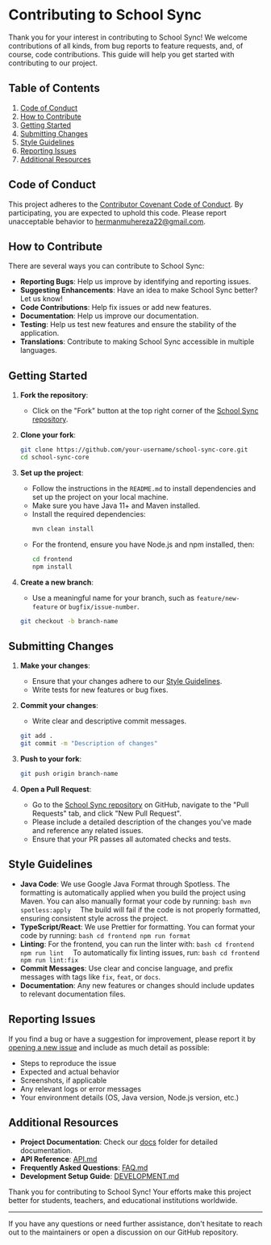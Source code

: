 # Contributing to School Sync

Thank you for your interest in contributing to School Sync! We welcome contributions of all kinds, from bug reports to feature requests, and, of course, code contributions. This guide will help you get started with contributing to our project.

## Table of Contents
1. [Code of Conduct](#code-of-conduct)
2. [How to Contribute](#how-to-contribute)
3. [Getting Started](#getting-started)
4. [Submitting Changes](#submitting-changes)
5. [Style Guidelines](#style-guidelines)
6. [Reporting Issues](#reporting-issues)
7. [Additional Resources](#additional-resources)

## Code of Conduct

This project adheres to the [Contributor Covenant Code of Conduct](CODE_OF_CONDUCT.md). By participating, you are expected to uphold this code. Please report unacceptable behavior to [hermanmuhereza22@gmail.com](mailto:hermanmuhereza22@gmail.com).

## How to Contribute

There are several ways you can contribute to School Sync:

- **Reporting Bugs**: Help us improve by identifying and reporting issues.
- **Suggesting Enhancements**: Have an idea to make School Sync better? Let us know!
- **Code Contributions**: Help fix issues or add new features.
- **Documentation**: Help us improve our documentation.
- **Testing**: Help us test new features and ensure the stability of the application.
- **Translations**: Contribute to making School Sync accessible in multiple languages.

## Getting Started

1. **Fork the repository**:
   - Click on the "Fork" button at the top right corner of the [School Sync repository](https://github.com/HermanMuhereza/school-sync-core).
   
2. **Clone your fork**:
   ```bash
   git clone https://github.com/your-username/school-sync-core.git
   cd school-sync-core
   ```
   
3. **Set up the project**:
   - Follow the instructions in the `README.md` to install dependencies and set up the project on your local machine.
   - Make sure you have Java 11+ and Maven installed.
   - Install the required dependencies:
     ```bash
     mvn clean install
     ```
   - For the frontend, ensure you have Node.js and npm installed, then:
     ```bash
     cd frontend
     npm install
     ```
   
4. **Create a new branch**:
   - Use a meaningful name for your branch, such as `feature/new-feature` or `bugfix/issue-number`.
   ```bash
   git checkout -b branch-name
   ```

## Submitting Changes

1. **Make your changes**:
   - Ensure that your changes adhere to our [Style Guidelines](#style-guidelines).
   - Write tests for new features or bug fixes.
   
2. **Commit your changes**:
   - Write clear and descriptive commit messages.
   ```bash
   git add .
   git commit -m "Description of changes"
   ```
   
3. **Push to your fork**:
   ```bash
   git push origin branch-name
   ```

4. **Open a Pull Request**:
   - Go to the [School Sync repository](https://github.com/HermanMuhereza/school-sync-core) on GitHub, navigate to the "Pull Requests" tab, and click "New Pull Request".
   - Please include a detailed description of the changes you've made and reference any related issues.
   - Ensure that your PR passes all automated checks and tests.

## Style Guidelines

- **Java Code**: We use Google Java Format through Spotless. The formatting is automatically applied when you build the project using Maven. You can also manually format your code by running:  ```bash
  mvn spotless:apply  ```
  The build will fail if the code is not properly formatted, ensuring consistent style across the project.
- **TypeScript/React**: We use Prettier for formatting. You can format your code by running:  ```bash
  cd frontend
  npm run format  ```
- **Linting**: For the frontend, you can run the linter with:  ```bash
  cd frontend
  npm run lint  ```
  To automatically fix linting issues, run:  ```bash
  cd frontend
  npm run lint:fix  ```
- **Commit Messages**: Use clear and concise language, and prefix messages with tags like `fix`, `feat`, or `docs`.
- **Documentation**: Any new features or changes should include updates to relevant documentation files.

## Reporting Issues

If you find a bug or have a suggestion for improvement, please report it by [opening a new issue](https://github.com/HermanMuhereza/school-sync-core/issues/new) and include as much detail as possible:
- Steps to reproduce the issue
- Expected and actual behavior
- Screenshots, if applicable
- Any relevant logs or error messages
- Your environment details (OS, Java version, Node.js version, etc.)

## Additional Resources

- **Project Documentation**: Check our [docs](docs/) folder for detailed documentation.
- **API Reference**: [API.md](docs/API.md)
- **Frequently Asked Questions**: [FAQ.md](docs/FAQ.md)
- **Development Setup Guide**: [DEVELOPMENT.md](DEVELOPMENT.md)

Thank you for contributing to School Sync! Your efforts make this project better for students, teachers, and educational institutions worldwide.

---

If you have any questions or need further assistance, don't hesitate to reach out to the maintainers or open a discussion on our GitHub repository.
